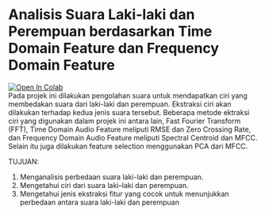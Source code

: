 # Analisis Suara Laki-laki dan Perempuan berdasarkan Time Domain Feature dan Frequency Domain Feature
[![Open In Colab](https://colab.research.google.com/assets/colab-badge.svg)](https://colab.research.google.com/github/huzaifi18/time-freq-dom-analysis/blob/main/Time_Freq_Analysis.ipynb)<br>
Pada projek ini dilakukan pengolahan suara untuk mendapatkan ciri yang membedakan suara dari laki-laki dan perempuan. Ekstraksi ciri akan dilakukan terhadap kedua jenis suara tersebut. Beberapa metode ektraksi ciri yang digunakan dalam projek ini antara lain, Fast Fourier Transform (FFT), Time Domain Audio Feature meliputi RMSE dan Zero Crossing Rate, dan Frequency Domain Audio Feature meliputi Spectral Centroid dan MFCC. Selain itu juga dilakukan feature selection menggunakan PCA dari MFCC.


TUJUAN:
1. Menganalisis perbedaan suara laki-laki dan perempuan.
2. Mengetahui ciri dari suara laki–laki dan perempuan.
3. Mengetahui jenis ekstraksi fitur yang cocok untuk menunjukkan perbedaan antara suara laki-laki dan perempuan